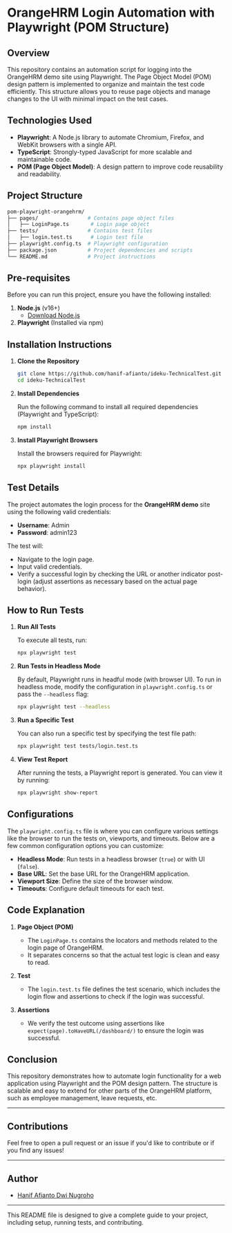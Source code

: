 # **OrangeHRM Login Automation with Playwright (POM Structure)**

## **Overview**

This repository contains an automation script for logging into the OrangeHRM demo site using Playwright. The Page Object Model (POM) design pattern is implemented to organize and maintain the test code efficiently. This structure allows you to reuse page objects and manage changes to the UI with minimal impact on the test cases.

## **Technologies Used**

- **Playwright**: A Node.js library to automate Chromium, Firefox, and WebKit browsers with a single API.
- **TypeScript**: Strongly-typed JavaScript for more scalable and maintainable code.
- **POM (Page Object Model)**: A design pattern to improve code reusability and readability.

## **Project Structure**

```bash
pom-playwright-orangehrm/
├── pages/                # Contains page object files
│   ├── LoginPage.ts       # Login page object
├── tests/                # Contains test files
│   ├── login.test.ts      # Login test file
├── playwright.config.ts  # Playwright configuration
├── package.json          # Project dependencies and scripts
└── README.md             # Project instructions
```

## **Pre-requisites**

Before you can run this project, ensure you have the following installed:

1. **Node.js** (v16+)
   - [Download Node.js](https://nodejs.org/)
2. **Playwright** (Installed via npm)

## **Installation Instructions**

1. **Clone the Repository**

   ```bash
   git clone https://github.com/hanif-afianto/ideku-TechnicalTest.git
   cd ideku-TechnicalTest
   ```

2. **Install Dependencies**

   Run the following command to install all required dependencies (Playwright and TypeScript):

   ```bash
   npm install
   ```

3. **Install Playwright Browsers**

   Install the browsers required for Playwright:

   ```bash
   npx playwright install
   ```

## **Test Details**

The project automates the login process for the **OrangeHRM demo** site using the following valid credentials:

- **Username**: Admin
- **Password**: admin123

The test will:
- Navigate to the login page.
- Input valid credentials.
- Verify a successful login by checking the URL or another indicator post-login (adjust assertions as necessary based on the actual page behavior).

## **How to Run Tests**

1. **Run All Tests**

   To execute all tests, run:

   ```bash
   npx playwright test
   ```

2. **Run Tests in Headless Mode**

   By default, Playwright runs in headful mode (with browser UI). To run in headless mode, modify the configuration in `playwright.config.ts` or pass the `--headless` flag:

   ```bash
   npx playwright test --headless
   ```

3. **Run a Specific Test**

   You can also run a specific test by specifying the test file path:

   ```bash
   npx playwright test tests/login.test.ts
   ```

4. **View Test Report**

   After running the tests, a Playwright report is generated. You can view it by running:

   ```bash
   npx playwright show-report
   ```

## **Configurations**

The `playwright.config.ts` file is where you can configure various settings like the browser to run the tests on, viewports, and timeouts. Below are a few common configuration options you can customize:

- **Headless Mode**: Run tests in a headless browser (`true`) or with UI (`false`).
- **Base URL**: Set the base URL for the OrangeHRM application.
- **Viewport Size**: Define the size of the browser window.
- **Timeouts**: Configure default timeouts for each test.

## **Code Explanation**

1. **Page Object (POM)**
   - The `LoginPage.ts` contains the locators and methods related to the login page of OrangeHRM.
   - It separates concerns so that the actual test logic is clean and easy to read.

2. **Test**
   - The `login.test.ts` file defines the test scenario, which includes the login flow and assertions to check if the login was successful.

3. **Assertions**
   - We verify the test outcome using assertions like `expect(page).toHaveURL(/dashboard/)` to ensure the login was successful.

## **Conclusion**

This repository demonstrates how to automate login functionality for a web application using Playwright and the POM design pattern. The structure is scalable and easy to extend for other parts of the OrangeHRM platform, such as employee management, leave requests, etc.

---

## **Contributions**

Feel free to open a pull request or an issue if you'd like to contribute or if you find any issues!

---

## **Author**

- [Hanif Afianto Dwi Nugroho](https://github.com/hanif-afianto)

---

This README file is designed to give a complete guide to your project, including setup, running tests, and contributing.

